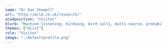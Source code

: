 ```yaml
---
name: "Dr Dan Stowell"
url: "http://mcld.co.uk/research/"
acadposition: "Visitor"
blurb: "Machine listening, birdsong, bird calls, multi-source, probabilistic models, machine learning, beatboxing"
themes: ["mlist"]
role: "Visitor"
image: "./defaultprofile.png"
---
```

